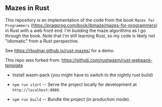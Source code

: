 ## Mazes in Rust

This repository is an implementation of the code from the book `Mazes for Programmers` (https://pragprog.com/book/jbmaze/mazes-for-programmers) in Rust with a web front end. I'm building the maze algorithms as I go through the book. Note that I'm still learning Rust, so my code is likely not "idiomatic" from a Rust perspective.

See https://rbudnar.github.io/rust-mazes/ for a demo.

This repo was forked from: https://github.com/rustwasm/rust-webpack-template
* Install wasm-pack (you might have to switch to the nightly rust build)
* `npm run start` -- Serve the project locally for development at
  `http://localhost:8080`.

* `npm run build` -- Bundle the project (in production mode).
